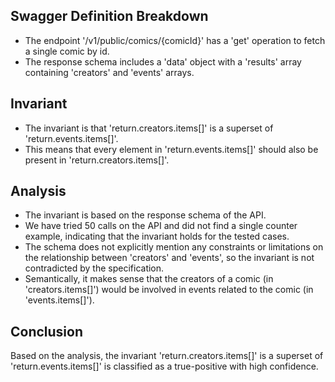 ## Swagger Definition Breakdown
- The endpoint '/v1/public/comics/{comicId}' has a 'get' operation to fetch a single comic by id.
- The response schema includes a 'data' object with a 'results' array containing 'creators' and 'events' arrays.

## Invariant
- The invariant is that 'return.creators.items[]' is a superset of 'return.events.items[]'.
- This means that every element in 'return.events.items[]' should also be present in 'return.creators.items[]'.

## Analysis
- The invariant is based on the response schema of the API.
- We have tried 50 calls on the API and did not find a single counter example, indicating that the invariant holds for the tested cases.
- The schema does not explicitly mention any constraints or limitations on the relationship between 'creators' and 'events', so the invariant is not contradicted by the specification.
- Semantically, it makes sense that the creators of a comic (in 'creators.items[]') would be involved in events related to the comic (in 'events.items[]').

## Conclusion
Based on the analysis, the invariant 'return.creators.items[]' is a superset of 'return.events.items[]' is classified as a true-positive with high confidence.
